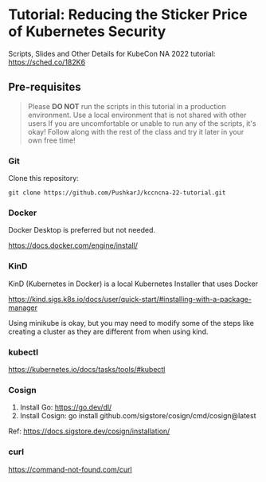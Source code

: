 # Tutorial: Reducing the Sticker Price of Kubernetes Security

Scripts, Slides and Other Details for KubeCon NA 2022 tutorial: https://sched.co/182K6

## Pre-requisites

> Please **DO NOT** run the scripts in this tutorial in a production environment. 
> Use a local environment that is not shared with other users
> If you are uncomfortable or unable to run any of the scripts, it's okay! 
> Follow along with the rest of the class and try it later in your own free time!

### Git

Clone this repository: 

```
git clone https://github.com/PushkarJ/kccncna-22-tutorial.git
```

### Docker

Docker Desktop is preferred but not needed. 

https://docs.docker.com/engine/install/

### KinD

KinD (Kubernetes in Docker) is a local Kubernetes Installer that uses Docker 

https://kind.sigs.k8s.io/docs/user/quick-start/#installing-with-a-package-manager

Using minikube is okay, but you may need to modify some of the steps like creating a cluster as they are different from when using kind.

### kubectl

https://kubernetes.io/docs/tasks/tools/#kubectl

### Cosign

1. Install Go: https://go.dev/dl/
2. Install Cosign: go install github.com/sigstore/cosign/cmd/cosign@latest

Ref: https://docs.sigstore.dev/cosign/installation/

### curl

https://command-not-found.com/curl


